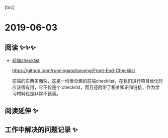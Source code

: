 
[toc]

# 2019-06-03

## 阅读 ✨✨✨
* [前端checklist](https://frontendchecklist.io/)

  https://github.com/runningandrunning/Front-End-Checklist
   
   前端的东西多而杂，这是一份很全面的前端checklist，在我们进行项目优化时应该很有用，它不仅是个 checklist，而且还附带了相关知识和链接，作为学习材料也是非常不错滴。


## 阅读延伸 ✨

## 工作中解决的问题记录 ✨
